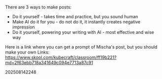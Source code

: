 There are 3 ways to make posts:
- Do it yourself - takes time and practice, but you sound human
- Make AI do it for you - do not do it, it instantly creates negative impression
- Do it yourself, powering your writing with AI - most effective and wise way

Here is a link where you can get a prompt of Mischa's post, but you should make your own
Links: https://www.skool.com/kubecraft/classroom/ff19b221?md=2f63ebb718a341649c094e7713a87c91

202508142248


